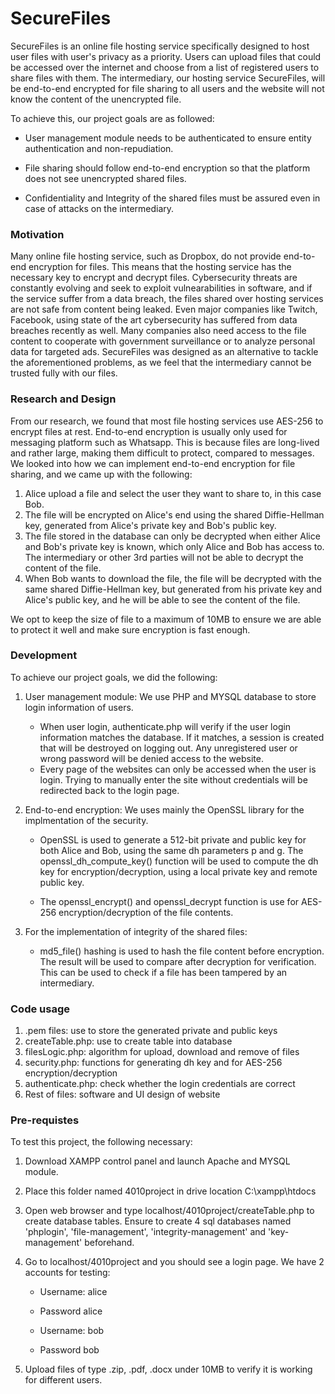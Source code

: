 # SecureFiles
SecureFiles is an online file hosting service specifically designed to host user files with user's privacy as a priority. Users can upload files that could be accessed over the internet and choose from a list of registered users to share files with them. The intermediary, our hosting service SecureFiles, will be end-to-end encrypted for file sharing to all users and the website will not know the content of the unencrypted file.

To achieve this, our project goals are as followed:

* User management module needs to be authenticated to ensure entity authentication and non-repudiation.

* File sharing should follow end-to-end encryption so that the platform does not see unencrypted shared files.

* Confidentiality and Integrity of the shared files must be assured even in case of attacks on the intermediary.

 ### Motivation

Many online file hosting service, such as Dropbox, do not provide end-to-end encryption for files. This means that the hosting service has the necessary key to encrypt and decrypt files. Cybersecurity threats are constantly evolving and seek to exploit vulnearabilities in software, and if the service suffer from a data breach, the files shared over hosting services are not safe from content being leaked. Even major companies like Twitch, Facebook, using state of the art cybersecurity has suffered from data breaches recently as well. Many companies also need access to the file content to cooperate with government surveillance or to analyze personal data for targeted ads. SecureFiles was designed as an alternative to tackle the aforementioned problems, as we feel that the intermediary cannot be trusted fully with our files.

 ### Research and Design

From our research, we found that most file hosting services use AES-256 to encrypt files at rest. End-to-end encryption is usually only used for messaging platform such as Whatsapp. This is because files are long-lived and rather large, making them difficult to protect, compared to messages. We looked into how we can implement end-to-end encryption for file sharing, and we came up with the following: 

1. Alice upload a file and select the user they want to share to, in this case Bob.
2. The file will be encrypted on Alice's end using the shared Diffie-Hellman key, generated from Alice's private key and Bob's public key.
3. The file stored in the database can only be decrypted when either Alice and Bob's private key is known, which only Alice and Bob has access to. The intermediary or other 3rd parties will not be able to decrypt the content of the file.
4. When Bob wants to download the file, the file will be decrypted with the same shared Diffie-Hellman key, but generated from his private key and Alice's public key, and he will be able to see the content of the file.

We opt to keep the size of file to a maximum of 10MB to ensure we are able to protect it well and make sure encryption is fast enough. 

 ### Development

To achieve our project goals, we did the following:

1. User management module: We use PHP and MYSQL database to store login information of users.
    * When user login, authenticate.php will verify if the user login information matches the database. If it matches, a session is created that will be destroyed on logging out. Any unregistered user or wrong password will be denied access to the website.
    * Every page of the websites can only be accessed when the user is login. Trying to manually enter the site without credentials will be redirected back to the login page.

2. End-to-end encryption: We uses mainly the OpenSSL library for the implmentation of the security.
    * OpenSSL is used to generate a 512-bit private and public key for both Alice and Bob, using the same dh parameters p and g. The openssl_dh_compute_key() function will be used to compute the dh key for encryption/decryption, using a local private key and remote public key.

    * The openssl_encrypt() and openssl_decrypt function is use for AES-256 encryption/decryption of the file contents.

3. For the implementation of integrity of the shared files:
    * md5_file() hashing is used to hash the file content before encryption. The result will be used to compare after decryption for verification. This can be used to check if a file has been tampered by an intermediary.

 ### Code usage
 
 1. .pem files: use to store the generated private and public keys
 2. createTable.php: use to create table into database
 3. filesLogic.php: algorithm for upload, download and remove of files 
 4. security.php: functions for generating dh key and for AES-256 encryption/decryption
 5. authenticate.php: check whether the login credentials are correct
 6. Rest of files: software and UI design of website
 
 ### Pre-requistes

To test this project, the following necessary:

1. Download XAMPP control panel and launch Apache and MYSQL module.
2. Place this folder named 4010project in drive location C:\xampp\htdocs
3. Open web browser and type localhost/4010project/createTable.php to create database tables. Ensure to create 4 sql databases named 'phplogin', 'file-management', 'integrity-management' and 'key-management'  beforehand.
4. Go to localhost/4010project and you should see a login page. We have 2 accounts for testing:

    * Username: alice
    * Password alice

    * Username: bob
    * Password bob

5. Upload files of type .zip, .pdf, .docx under 10MB to verify it is working for different users.

